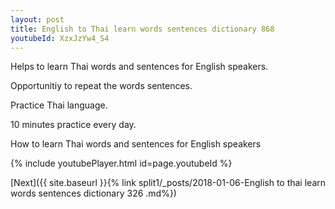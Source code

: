 ```yaml
---
layout: post
title: English to Thai learn words sentences dictionary 868 
youtubeId: XzxJzYw4_S4
---
```

 
 
Helps to learn Thai words and sentences for English speakers.

Opportunitiy to repeat the words sentences. 

Practice Thai language. 
 
10 minutes practice every day. 
 
How to learn Thai words and sentences for English speakers 
 
{% include youtubePlayer.html id=page.youtubeId %}
 
 
[Next]({{ site.baseurl }}{% link  split1/_posts/2018-01-06-English to thai learn words sentences dictionary 326 .md%})
 
